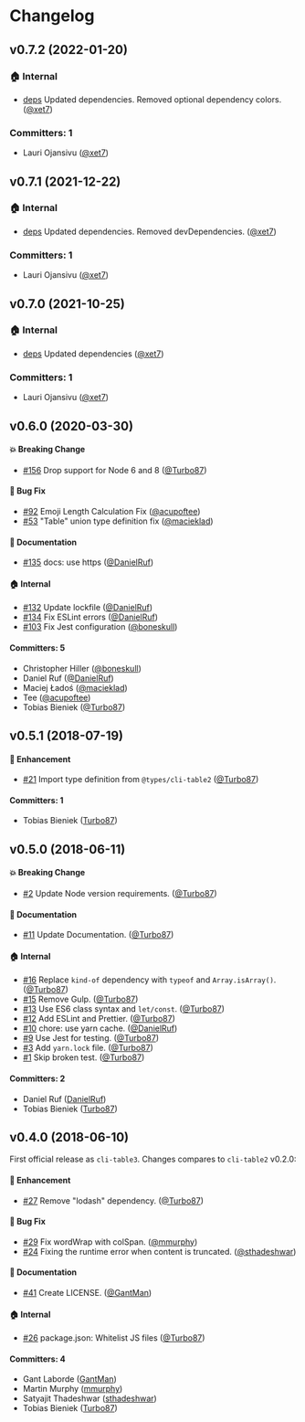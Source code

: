 # Changelog

## v0.7.2 (2022-01-20)

### :house: Internal
* [deps](https://github.com/wekan/cli-table3/commit/9717e831fc10ff62bc8c1ffb37ab96b00ce04f4e) Updated dependencies. Removed optional dependency colors. ([@xet7](https://github.com/xet7))

### Committers: 1
- Lauri Ojansivu ([@xet7](https://github.com/xet7))

## v0.7.1 (2021-12-22)

### :house: Internal
* [deps](https://github.com/wekan/cli-table3/commit/19cda1cb8b05bf8e9be954ee234d19580f93838c) Updated dependencies. Removed devDependencies. ([@xet7](https://github.com/xet7))

### Committers: 1
- Lauri Ojansivu ([@xet7](https://github.com/xet7))

## v0.7.0 (2021-10-25)

### :house: Internal
* [deps](https://github.com/wekan/cli-table3/commit/626e6c382a22a1ceecaa3cf1fdeaa0a69b953098) Updated dependencies ([@xet7](https://github.com/xet7))

### Committers: 1
- Lauri Ojansivu ([@xet7](https://github.com/xet7))


## v0.6.0 (2020-03-30)

#### :boom: Breaking Change
* [#156](https://github.com/cli-table/cli-table3/pull/156) Drop support for Node 6 and 8 ([@Turbo87](https://github.com/Turbo87))

#### :bug: Bug Fix
* [#92](https://github.com/cli-table/cli-table3/pull/92) Emoji Length Calculation Fix ([@acupoftee](https://github.com/acupoftee))
* [#53](https://github.com/cli-table/cli-table3/pull/53) "Table" union type definition fix ([@macieklad](https://github.com/macieklad))

#### :memo: Documentation
* [#135](https://github.com/cli-table/cli-table3/pull/135) docs: use https ([@DanielRuf](https://github.com/DanielRuf))

#### :house: Internal
* [#132](https://github.com/cli-table/cli-table3/pull/132) Update lockfile ([@DanielRuf](https://github.com/DanielRuf))
* [#134](https://github.com/cli-table/cli-table3/pull/134) Fix ESLint errors ([@DanielRuf](https://github.com/DanielRuf))
* [#103](https://github.com/cli-table/cli-table3/pull/103) Fix Jest configuration ([@boneskull](https://github.com/boneskull))

#### Committers: 5
- Christopher Hiller ([@boneskull](https://github.com/boneskull))
- Daniel Ruf ([@DanielRuf](https://github.com/DanielRuf))
- Maciej Ładoś ([@macieklad](https://github.com/macieklad))
- Tee ([@acupoftee](https://github.com/acupoftee))
- Tobias Bieniek ([@Turbo87](https://github.com/Turbo87))


## v0.5.1 (2018-07-19)

#### :rocket: Enhancement
* [#21](https://github.com/cli-table/cli-table3/pull/21) Import type definition from `@types/cli-table2` ([@Turbo87](https://github.com/Turbo87))

#### Committers: 1
- Tobias Bieniek ([Turbo87](https://github.com/Turbo87))


## v0.5.0 (2018-06-11)

#### :boom: Breaking Change
* [#2](https://github.com/cli-table/cli-table3/pull/2) Update Node version requirements. ([@Turbo87](https://github.com/Turbo87))

#### :memo: Documentation
* [#11](https://github.com/cli-table/cli-table3/pull/11) Update Documentation. ([@Turbo87](https://github.com/Turbo87))

#### :house: Internal
* [#16](https://github.com/cli-table/cli-table3/pull/16) Replace `kind-of` dependency with `typeof` and `Array.isArray()`. ([@Turbo87](https://github.com/Turbo87))
* [#15](https://github.com/cli-table/cli-table3/pull/15) Remove Gulp. ([@Turbo87](https://github.com/Turbo87))
* [#13](https://github.com/cli-table/cli-table3/pull/13) Use ES6 class syntax and `let/const`. ([@Turbo87](https://github.com/Turbo87))
* [#12](https://github.com/cli-table/cli-table3/pull/12) Add ESLint and Prettier. ([@Turbo87](https://github.com/Turbo87))
* [#10](https://github.com/cli-table/cli-table3/pull/10) chore: use yarn cache. ([@DanielRuf](https://github.com/DanielRuf))
* [#9](https://github.com/cli-table/cli-table3/pull/9) Use Jest for testing. ([@Turbo87](https://github.com/Turbo87))
* [#3](https://github.com/cli-table/cli-table3/pull/3) Add `yarn.lock` file. ([@Turbo87](https://github.com/Turbo87))
* [#1](https://github.com/cli-table/cli-table3/pull/1) Skip broken test. ([@Turbo87](https://github.com/Turbo87))

#### Committers: 2
- Daniel Ruf ([DanielRuf](https://github.com/DanielRuf))
- Tobias Bieniek ([Turbo87](https://github.com/Turbo87))


## v0.4.0 (2018-06-10)

First official release as `cli-table3`. Changes compares to `cli-table2` v0.2.0:

#### :rocket: Enhancement
* [#27](https://github.com/jamestalmage/cli-table2/pull/27) Remove "lodash" dependency. ([@Turbo87](https://github.com/Turbo87))

#### :bug: Bug Fix
* [#29](https://github.com/jamestalmage/cli-table2/pull/29) Fix wordWrap with colSpan. ([@mmurphy](https://github.com/mmurphy))
* [#24](https://github.com/jamestalmage/cli-table2/pull/24) Fixing the runtime error when content is truncated. ([@sthadeshwar](https://github.com/sthadeshwar))

#### :memo: Documentation
* [#41](https://github.com/jamestalmage/cli-table2/pull/41) Create LICENSE. ([@GantMan](https://github.com/GantMan))

#### :house: Internal
* [#26](https://github.com/jamestalmage/cli-table2/pull/26) package.json: Whitelist JS files ([@Turbo87](https://github.com/Turbo87))

#### Committers: 4
- Gant Laborde ([GantMan](https://github.com/GantMan))
- Martin Murphy ([mmurphy](https://github.com/mmurphy))
- Satyajit Thadeshwar ([sthadeshwar](https://github.com/sthadeshwar))
- Tobias Bieniek ([Turbo87](https://github.com/Turbo87))
